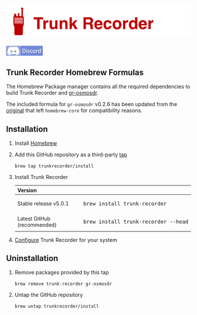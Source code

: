 ![Trunk Recorder](https://raw.githubusercontent.com/TrunkRecorder/trunk-recorder/refs/heads/master/docs/media/trunk-recorder-header.png)
---
[![Discord](https://raw.githubusercontent.com/TrunkRecorder/trunk-recorder/refs/heads/master/docs/media/discord.jpg)](https://discord.gg/btJAhESnks) &nbsp;&nbsp;

## Trunk Recorder Homebrew Formulas

The Homebrew Package manager contains all the required dependencies to build Trunk Recorder and [gr-osmosdr](https://osmocom.org/projects/sdr/wiki/GrOsmoSDR).

The included formula for `gr-osmosdr` v0.2.6 has been updated from the [original](https://github.com/Homebrew/homebrew-core/commit/593566b87c28e333e607ef69c224541278a66614) that left `homebrew-core` for compatibility reasons.

## Installation

1. Install [Homebrew](https://brew.sh)

2. Add this GitHub repository as a third-party [tap](https://docs.brew.sh/Taps)

    ```
    brew tap trunkrecorder/install
    ```

3. Install Trunk Recorder

   | Version                     |                                               |
   | --------------------------- | --------------------------------------------- |
   | Stable release v5.0.1       | <pre>brew install trunk-recorder</pre>        |
   | Latest GitHub (recommended) | <pre>brew install trunk-recorder --head</pre> |

4. [Configure](https://github.com/TrunkRecorder/trunk-recorder/blob/master/docs/CONFIGURE.md) Trunk Recorder for your system

## Uninstallation

1. Remove packages provided by this tap
   
    ```
    brew remove trunk-recorder gr-osmosdr
    ```

2. Untap the GitHub repository
   
    ```
    brew untap trunkrecorder/install
    ```